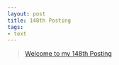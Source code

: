```yaml
---
layout: post
title: 148th Posting
tags: 
- text
---
```


> [Welcome to my 148th Posting](https://janghan-kor.tistory.com/710)

